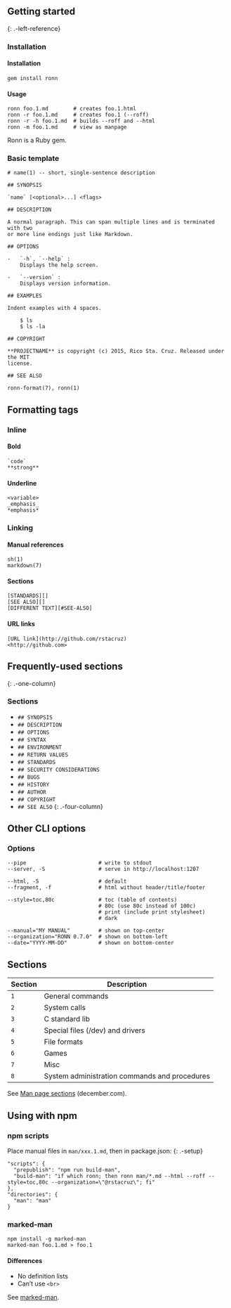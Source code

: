 Getting started
---------------

{: .-left-reference}

### Installation

#### Installation

    gem install ronn

#### Usage

    ronn foo.1.md        # creates foo.1.html
    ronn -r foo.1.md     # creates foo.1 (--roff)
    ronn -r -h foo.1.md  # builds --roff and --html
    ronn -m foo.1.md     # view as manpage

Ronn is a Ruby gem.

### Basic template

    # name(1) -- short, single-sentence description

    ## SYNOPSIS

    `name` [<optional>...] <flags>

    ## DESCRIPTION

    A normal paragraph. This can span multiple lines and is terminated with two
    or more line endings just like Markdown.

    ## OPTIONS

    -   `-h`, `--help` :
        Displays the help screen.

    -   `--version` :
        Displays version information.

    ## EXAMPLES

    Indent examples with 4 spaces.

        $ ls
        $ ls -la

    ## COPYRIGHT

    **PROJECTNAME** is copyright (c) 2015, Rico Sta. Cruz. Released under the MIT
    license.

    ## SEE ALSO

    ronn-format(7), ronn(1)

Formatting tags
---------------

### Inline

#### Bold

    `code`
    **strong**

#### Underline

    <variable>
    _emphasis_
    *emphasis*

### Linking

#### Manual references

    sh(1)
    markdown(7)

#### Sections

    [STANDARDS][]
    [SEE ALSO][]
    [DIFFERENT TEXT][#SEE-ALSO]

#### URL links

    [URL link](http://github.com/rstacruz)
    <http://github.com>

Frequently-used sections
------------------------

{: .-one-column}

### Sections

-   `## SYNOPSIS`
-   `## DESCRIPTION`
-   `## OPTIONS`
-   `## SYNTAX`
-   `## ENVIRONMENT`
-   `## RETURN VALUES`
-   `## STANDARDS`
-   `## SECURITY CONSIDERATIONS`
-   `## BUGS`
-   `## HISTORY`
-   `## AUTHOR`
-   `## COPYRIGHT`
-   `## SEE ALSO` {: .-four-column}

Other CLI options
-----------------

### Options

    --pipe                       # write to stdout
    --server, -S                 # serve in http://localhost:1207

    --html, -5                   # default
    --fragment, -f               # html without header/title/footer

    --style=toc,80c              # toc (table of contents)
                                 # 80c (use 80c instead of 100c)
                                 # print (include print stylesheet)
                                 # dark

    --manual="MY MANUAL"         # shown on top-center
    --organization="RONN 0.7.0"  # shown on bottom-left
    --date="YYYY-MM-DD"          # shown on bottom-center

Sections
--------

<table><thead><tr class="header"><th>Section</th><th>Description</th></tr></thead><tbody><tr class="odd"><td><code>1</code></td><td>General commands</td></tr><tr class="even"><td><code>2</code></td><td>System calls</td></tr><tr class="odd"><td><code>3</code></td><td>C standard lib</td></tr><tr class="even"><td><code>4</code></td><td>Special files (/dev) and drivers</td></tr><tr class="odd"><td><code>5</code></td><td>File formats</td></tr><tr class="even"><td><code>6</code></td><td>Games</td></tr><tr class="odd"><td><code>7</code></td><td>Misc</td></tr><tr class="even"><td><code>8</code></td><td>System administration commands and procedures</td></tr></tbody></table>

See [Man page sections](http://www.december.com/unix/ref/mansec.html) (december.com).

Using with npm
--------------

### npm scripts

Place manual files in `man/xxx.1.md`, then in package.json: {: .-setup}

    "scripts": {
      "prepublish": "npm run build-man",
      "build-man": "if which ronn; then ronn man/*.md --html --roff --style=toc,80c --organization=\"@rstacruz\"; fi"
    },
    "directories": {
      "man": "man"
    }

### marked-man

    npm install -g marked-man
    marked-man foo.1.md > foo.1

#### Differences

-   No definition lists
-   Can’t use `<br>`

See [marked-man](https://github.com/kapouer/marked-man).

